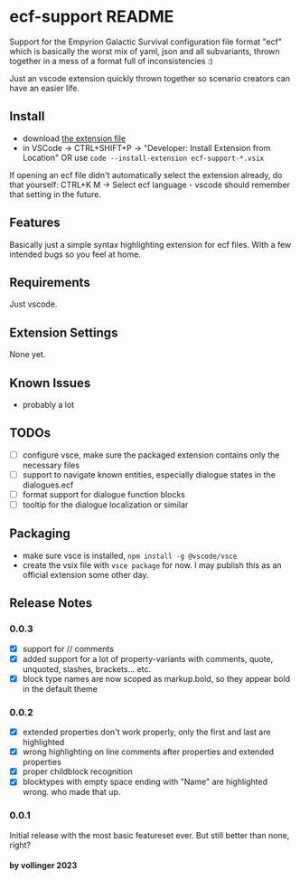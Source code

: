 # ecf-support README

Support for the Empyrion Galactic Survival configuration file format "ecf" which is basically the worst
mix of yaml, json and all subvariants, thrown together in a mess of a format full of inconsistencies :)

Just an vscode extension quickly thrown together so scenario creators can have an easier life.

## Install
- download [the extension file](ecf-support-0.0.3.vsix)
- in VSCode -> CTRL+SHIFT+P -> "Developer: Install Extension from Location" OR
use `code --install-extension ecf-support-*.vsix`

If opening an ecf file didn't automatically select the extension already, do that yourself:
CTRL+K M -> Select ecf language - vscode should remember that setting in the future.

## Features

Basically just a simple syntax highlighting extension for ecf files. With a few intended bugs so you feel at home.

## Requirements

Just vscode.

## Extension Settings

None yet.

## Known Issues

- probably a lot

## TODOs

- [ ] configure vsce, make sure the packaged extension contains only the necessary files
- [ ] support to navigate known entities, especially dialogue states in the dialogues.ecf
- [ ] format support for dialogue function blocks
- [ ] tooltip for the dialogue localization or similar

## Packaging

* make sure vsce is installed, `npm install -g @vscode/vsce`
* create the vsix file with `vsce package` for now. I may publish this as an official extension some other day.

## Release Notes

### 0.0.3
- [x] support for // comments
- [x] added support for a lot of property-variants with comments, quote, unquoted, slashes, brackets... etc.
- [x] block type names are now scoped as markup.bold, so they appear bold in the default theme

### 0.0.2
- [x] extended properties don't work properly, only the first and last are highlighted
- [x] wrong highlighting on line comments after properties and extended properties
- [x] proper childblock recognition
- [x] blocktypes with empty space ending with "Name" are highlighted wrong. who made that up.
### 0.0.1
Initial release with the most basic featureset ever. But still better than none, right?

#### by vollinger 2023
